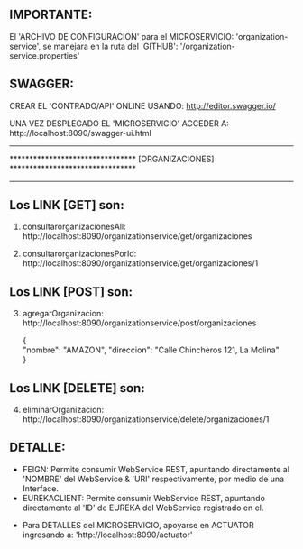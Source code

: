 

IMPORTANTE:
----------
El 'ARCHIVO DE CONFIGURACION' para el MICROSERVICIO: 'organization-service', se manejara en la ruta del 'GITHUB': '/organization-service.properties' 

SWAGGER:
--------
CREAR EL 'CONTRADO/API' ONLINE USANDO:
http://editor.swagger.io/

UNA VEZ DESPLEGADO EL 'MICROSERVICIO' ACCEDER A:  
http://localhost:8090/swagger-ui.html


**********************************************************************************
******************************** [ORGANIZACIONES] ********************************
********************************************************************************** 
Los LINK [GET] son:
------------------
1. consultarorganizacionesAll:  
   http://localhost:8090/organizationservice/get/organizaciones

2. consultarorganizacionesPorId:  
   http://localhost:8090/organizationservice/get/organizaciones/1
 
 
Los LINK [POST] son:
-------------------
3. agregarOrganizacion:  
   http://localhost:8090/organizationservice/post/organizaciones
	
	{    
	  "nombre":    "AMAZON", 
	  "direccion": "Calle Chincheros 121, La Molina"   
	}
	
 
Los LINK [DELETE] son: 
---------------------
4. eliminarOrganizacion:  
   http://localhost:8090/organizationservice/delete/organizaciones/1
   


DETALLE:
-------
* FEIGN:        Permite consumir WebService REST, apuntando directamente al 'NOMBRE' del WebService & 'URI' respectivamente, por medio de una Interface.
* EUREKACLIENT: Permite consumir WebService REST, apuntando directamente al 'ID' de EUREKA del WebService registrado en el.
 
- Para DETALLES del MICROSERVICIO, apoyarse en ACTUATOR ingresando a: 'http://localhost:8090/actuator'

 